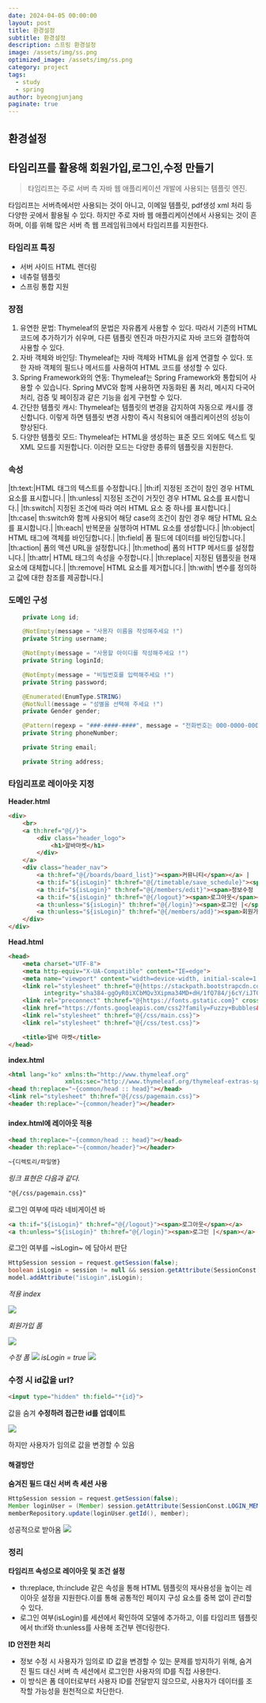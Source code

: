 ```yaml
---
date: 2024-04-05 00:00:00
layout: post
title: 환경설정
subtitle: 환경설정
description: 스프링 환경설정
image: /assets/img/ss.png
optimized_image: /assets/img/ss.png
category: project
tags:
  - study
  - spring
author: byeongjunjang
paginate: true
---
```


## 환경설정

> 

## 타임리프를 활용해 회원가입,로그인,수정 만들기

> 타임리프는 주로 서버 측 자바 웹 애플리케이션 개발에 사용되는 템플릿 엔진.

타임리프는 서버측에서만 사용되는 것이 아니고, 이메일 템플릿, pdf생성 xml 처리 등 다양한 곳에서 활용될 수 있다. 하지만 주로 자바 웹 애플리케이션에서 사용되는 것이 흔하며, 이를 위해 많은 서버 측 웹 프레임워크에서 타임리프를 지원한다.

### 타임리프 특징
- 서버 사이드 HTML 렌더링
- 네츄럴 템플릿
- 스프링 통합 지원

### 장점
1. 유연한 문법: Thymeleaf의 문법은 자유롭게 사용할 수 있다. 따라서 기존의 HTML 코드에 추가하기가 쉬우며, 다른 템플릿 엔진과 마찬가지로 자바 코드와 결합하여 사용할 수 있다.
2. 자바 객체와 바인딩: Thymeleaf는 자바 객체와 HTML을 쉽게 연결할 수 있다. 또한 자바 객체의 필드나 메서드를 사용하여 HTML 코드를 생성할 수 있다.
3. Spring Framework와의 연동: Thymeleaf는 Spring Framework와 통합되어 사용할 수 있습니다. Spring MVC와 함께 사용하면 자동화된 폼 처리, 메시지 다국어 처리, 검증 및 페이징과 같은 기능을 쉽게 구현할 수 있다.
4. 간단한 템플릿 캐시: Thymeleaf는 템플릿의 변경을 감지하여 자동으로 캐시를 갱신합니다. 이렇게 하면 템플릿 변경 사항이 즉시 적용되어 애플리케이션의 성능이 향상된다.
5. 다양한 템플릿 모드: Thymeleaf는 HTML을 생성하는 표준 모드 외에도 텍스트 및 XML 모드를 지원합니다. 이러한 모드는 다양한 종류의 템플릿을 지원한다.

### 속성

|th:text:|HTML 태그의 텍스트를 수정합니다.|
|th:if| 지정된 조건이 참인 경우 HTML 요소를 표시합니다.|
|th:unless| 지정된 조건이 거짓인 경우 HTML 요소를 표시합니다.|
|th:switch| 지정된 조건에 따라 여러 HTML 요소 중 하나를 표시합니다.|
|th:case| th:switch와 함께 사용되어 해당 case의 조건이 참인 경우 해당 HTML 요소를 표시합니다.|
|th:each| 반복문을 실행하여 HTML 요소를 생성합니다.|
|th:object| HTML 태그에 객체를 바인딩합니다.|
|th:field| 폼 필드에 데이터를 바인딩합니다.|
|th:action| 폼의 액션 URL을 설정합니다.|
|th:method| 폼의 HTTP 메서드를 설정합니다.|
|th:attr| HTML 태그의 속성을 수정합니다.|
|th:replace| 지정된 템플릿을 현재 요소에 대체합니다.|
|th:remove| HTML 요소를 제거합니다.|
|th:with| 변수를 정의하고 값에 대한 참조를 제공합니다.|


### 도메인 구성

~~~java
	private Long id;

	@NotEmpty(message = "사용자 이름을 작성해주세요 !")
	private String username;

	@NotEmpty(message = "사용할 아이디를 작성해주세요 !")
	private String loginId;

	@NotEmpty(message = "비밀번호를 입력해주세요 !")
	private String password;

	@Enumerated(EnumType.STRING)
	@NotNull(message = "성별을 선택해 주세요 !")
	private Gender gender;

	@Pattern(regexp = "###-####-####", message = "전화번호는 000-0000-0000으로 입력해주세요")
	private String phoneNumber;

	private String email;

	private String address;

~~~

### 타임리프로 레이아웃 지정
**Header.html**
~~~html
<div>
    <br>
    <a th:href="@{/}">
        <div class="header_logo">
            <h1>알바마켓</h1>
        </div>
    </a>
    <div class="header_nav">
        <a th:href="@{/boards/board_list}"><span>커뮤니티</span></a> |
        <a th:if="${isLogin}" th:href="@{/timetable/save_schedule}"><span>시간표관리 |</span></a>
        <a th:if="${isLogin}" th:href="@{/members/edit}"><span>정보수정 |</span></a>
        <a th:if="${isLogin}" th:href="@{/logout}"><span>로그아웃</span></a>
        <a th:unless="${isLogin}" th:href="@{/login}"><span>로그인 |</span></a>
        <a th:unless="${isLogin}" th:href="@{/members/add}"><span>회원가입</span></a>
    </div>
</div>

~~~
**Head.html**
~~~html
<head>
    <meta charset="UTF-8">
    <meta http-equiv="X-UA-Compatible" content="IE=edge">
    <meta name="viewport" content="width=device-width, initial-scale=1.0">
    <link rel="stylesheet" th:href="@{https://stackpath.bootstrapcdn.com/bootstrap/4.3.1/css/bootstrap.min.css}"
          integrity="sha384-ggOyR0iXCbMQv3Xipma34MD+dH/1fQ784/j6cY/iJTQUOhcWr7x9JvoRxT2MZw1T" crossorigin="anonymous">
    <link rel="preconnect" th:href="@{https://fonts.gstatic.com}" crossorigin>
    <link href="https://fonts.googleapis.com/css2?family=Fuzzy+Bubbles&family=Poor+Story&family=Single+Day&display=swap" rel="stylesheet">
    <link rel="stylesheet" th:href="@{/css/main.css}">
    <link rel="stylesheet" th:href="@{/css/test.css}">

    <title>알바 마켓</title>
</head>

~~~
**index.html**
~~~html
<html lang="ko" xmlns:th="http://www.thymeleaf.org"
                xmlns:sec="http://www.thymeleaf.org/thymeleaf-extras-springsecurity5">
<head th:replace="~{common/head :: head}"></head>
<link rel="stylesheet" th:href="@{/css/pagemain.css}">
<header th:replace="~{common/header}"></header>

~~~

#### index.html에 레이아웃 적용

~~~html
<head th:replace="~{common/head :: head}"></head>
<header th:replace="~{common/header}"></header>
~~~

~~~html
~{디렉토리/파일명}
~~~

*링크 표현은 다음과 같다.*
~~~html
"@{/css/pagemain.css}"
~~~

로그인 여부에 따라 네비게이션 바
~~~html
<a th:if="${isLogin}" th:href="@{/logout}"><span>로그아웃</span></a>
<a th:unless="${isLogin}" th:href="@{/login}"><span>로그인 |</span></a>
~~~

로그인 여부를 ~isLogin~ 에 담아서 판단
~~~java
HttpSession session = request.getSession(false);
boolean isLogin = session != null && session.getAttribute(SessionConst.LOGIN_MEMBER) != null;
model.addAttribute("isLogin",isLogin);
~~~

*적용 index*

![](https://velog.velcdn.com/images/junified7/post/00eea611-0c33-4ab0-95ef-b548d335d9e6/image.png)

*회원가입 폼*

![](https://velog.velcdn.com/images/junified7/post/9ca31f04-ca2b-43cd-b8d5-52f390ff8501/image.png)

*수정 폼*
![](https://velog.velcdn.com/images/junified7/post/e831ebe0-ee43-4071-896d-e78a0b83b5dd/image.png)
*isLogin = true*
![](https://velog.velcdn.com/images/junified7/post/4cf3caae-2e9a-414c-9be5-b15a4d34ad16/image.png)<!-- {"width":473} -->
### 수정 시 id값을 url?

~~~html
<input type="hidden" th:field="*{id}">
~~~
값을 숨겨 **수정하려 접근한 id를 업데이트**

![](https://velog.velcdn.com/images/junified7/post/2d24fa72-4830-4819-8e04-54c54c1a5c5d/image.png)

하지만 사용자가 임의로 값을 변경할 수 있음

#### 해결방안

**숨겨진 필드 대신 서버 측 세션 사용**

~~~java
HttpSession session = request.getSession(false);
Member loginUser = (Member) session.getAttribute(SessionConst.LOGIN_MEMBER);
memberRepository.update(loginUser.getId(), member);
~~~

성공적으로 받아옴
![](https://velog.velcdn.com/images/junified7/post/df4df98a-52d4-4256-9401-a997c0dad613/image.png)

### 정리

**타임리프 속성으로 레이아웃 및 조건 설정**
- th:replace, th:include 같은 속성을 통해 HTML 템플릿의 재사용성을 높이는 레이아웃 설정을 지원한다.이를 통해 공통적인 페이지 구성 요소를 중복 없이 관리할 수 있다.
- 로그인 여부(isLogin)를 세션에서 확인하여 모델에 추가하고, 이를 타임리프 템플릿에서 th:if와 th:unless를 사용해 조건부 렌더링한다.

**ID 안전한 처리**
- 정보 수정 시 사용자가 임의로 ID 값을 변경할 수 있는 문제를 방지하기 위해, 숨겨진 필드 대신 서버 측 세션에서 로그인한 사용자의 ID를 직접 사용한다.
- 이 방식은 폼 데이터로부터 사용자 ID를 전달받지 않으므로, 사용자가 데이터를 조작할 가능성을 원천적으로 차단한다.


